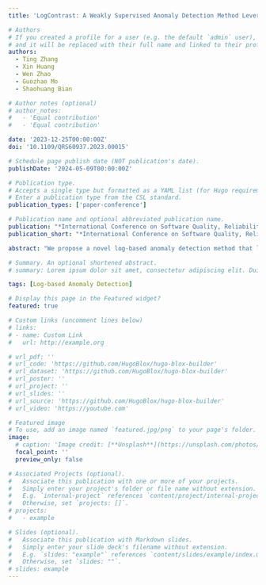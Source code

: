 ```yaml
---
title: 'LogContrast: A Weakly Supervised Anomaly Detection Method Leveraging Contrastive Learning'

# Authors
# If you created a profile for a user (e.g. the default `admin` user), write the username (folder name) here
# and it will be replaced with their full name and linked to their profile.
authors:
  - Ting Zhang
  - Xin Huang
  - Wen Zhao
  - Guozhao Mo
  - Shaohuang Bian

# Author notes (optional)
# author_notes:
#   - 'Equal contribution'
#   - 'Equal contribution'

date: '2023-12-25T00:00:00Z'
doi: '10.1109/QRS60937.2023.00015'

# Schedule page publish date (NOT publication's date).
publishDate: '2024-05-09T00:00:00Z'

# Publication type.
# Accepts a single type but formatted as a YAML list (for Hugo requirements).
# Enter a publication type from the CSL standard.
publication_types: ['paper-conference']

# Publication name and optional abbreviated publication name.
publication: "*International Conference on Software Quality, Reliability, and Security (QRS)*, 2023. (CCF C, Oral)"
publication_short: "*International Conference on Software Quality, Reliability, and Security (QRS)*, 2023. (CCF C, Oral)"

abstract: "We propose a novel log-based anomaly detection method that leverages weakly supervised contrastive learning, named LogContrast. LogContrast aims to address the issues of limited and noisy labeled logs in real-world scenarios. During the training stage, LogContrast first augments the current log feature through dropout. Subsequently, it treats the current log feature and the augmented feature as a positive pair, while treating the current log feature and other log features in the same batch as negative pairs. The objective is to pull the positive pairs closer together and push the negative pairs farther apart, thereby encouraging similar logs to be closer to each other and dissimilar logs to be farther apart in the feature space. The experimental results demonstrate the excellent performance of LogContrast even with limited labeled logs and greater noise resistance compared to fully supervised methods. In addition, we explore the role of semantic features and demonstrate that semantic features have strong adaptability to constantly evolving logs."

# Summary. An optional shortened abstract.
# summary: Lorem ipsum dolor sit amet, consectetur adipiscing elit. Duis posuere tellus ac convallis placerat. Proin tincidunt magna sed ex sollicitudin condimentum.

tags: [Log-based Anomaly Detection]

# Display this page in the Featured widget?
featured: true

# Custom links (uncomment lines below)
# links:
# - name: Custom Link
#   url: http://example.org

# url_pdf: ''
# url_code: 'https://github.com/HugoBlox/hugo-blox-builder'
# url_dataset: 'https://github.com/HugoBlox/hugo-blox-builder'
# url_poster: ''
# url_project: ''
# url_slides: ''
# url_source: 'https://github.com/HugoBlox/hugo-blox-builder'
# url_video: 'https://youtube.com'

# Featured image
# To use, add an image named `featured.jpg/png` to your page's folder.
image:
  # caption: 'Image credit: [**Unsplash**](https://unsplash.com/photos/pLCdAaMFLTE)'
  focal_point: ''
  preview_only: false

# Associated Projects (optional).
#   Associate this publication with one or more of your projects.
#   Simply enter your project's folder or file name without extension.
#   E.g. `internal-project` references `content/project/internal-project/index.md`.
#   Otherwise, set `projects: []`.
# projects:
#   - example

# Slides (optional).
#   Associate this publication with Markdown slides.
#   Simply enter your slide deck's filename without extension.
#   E.g. `slides: "example"` references `content/slides/example/index.md`.
#   Otherwise, set `slides: ""`.
# slides: example
---
```


<!-- {{% callout note %}}
Click the _Cite_ button above to demo the feature to enable visitors to import publication metadata into their reference management software.
{{% /callout %}}

{{% callout note %}}
Create your slides in Markdown - click the _Slides_ button to check out the example.
{{% /callout %}}

Add the publication's **full text** or **supplementary notes** here. You can use rich formatting such as including [code, math, and images](https://docs.hugoblox.com/content/writing-markdown-latex/). -->
